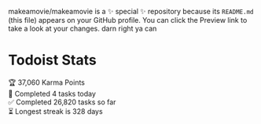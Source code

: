makeamovie/makeamovie is a ✨ special ✨ repository because its `README.md` (this file) appears on your GitHub profile.
You can click the Preview link to take a look at your changes. darn right ya can

# Todoist Stats

<!-- TODO-IST:START -->
🏆  37,060 Karma Points           
🌸  Completed 4 tasks today           
✅  Completed 26,820 tasks so far           
⏳  Longest streak is 328 days
<!-- TODO-IST:END -->